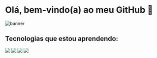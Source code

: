 # Olá, bem-vindo(a) ao meu GitHub 👋

![banner](https://camo.githubusercontent.com/de9cc16e91d143023c808f9e6e9de9b450c902023868a5c86c6796469511b753/68747470733a2f2f752e6375626575706c6f61642e636f6d2f766963746f726665727261726573692f64696e6f2e676966)


<!-- ## Entre em contato comigo: 
<img src="https://img.shields.io/badge/LinkedIn-0077B5?style=for-the-badge&logo=linkedin&logoColor=white"/>
<img src="https://img.shields.io/badge/Instagram-E4405F?style=for-the-badge&logo=instagram&logoColor=white"/>
<img src="https://img.shields.io/badge/Facebook-1877F2?style=for-the-badge&logo=facebook&logoColor=white"/>
<img src="https://img.shields.io/badge/Gmail-D14836?style=for-the-badge&logo=gmail&logoColor=white"/>
<img src="https://img.shields.io/badge/Microsoft_Outlook-0078D4?style=for-the-badge&logo=microsoft-outlook&logoColor=white"/>
<img src="https://img.shields.io/badge/Discord-7289DA?style=for-the-badge&logo=discord&logoColor=white"/> -->

## Tecnologias que estou aprendendo: 
<img src="https://img.shields.io/badge/Python-3776AB?style=for-the-badge&logo=python&logoColor=white"/>
<img src="https://img.shields.io/badge/C%23-660066?style=for-the-badge&logo=c-sharp&logoColor=white"/>
<img src="https://img.shields.io/badge/PHP-777BB4?style=for-the-badge&logo=php&logoColor=white"/>
<img src="https://img.shields.io/badge/HTML-FF3300?style=for-the-badge&logo=html5&logoColor=white"/>



<!-- ![ASPNET](https://github.com/CamilaDebagedeSouza/CamilaDebagedeSouza/blob/main/icons8-asp-48.png)
![SQL](https://github.com/CamilaDebagedeSouza/CamilaDebagedeSouza/blob/main/icons8-exporta%C3%A7%C3%A3o-de-base-de-dados-50.png) -->




<!-- ![banner](https://github.com/CamilaDebagedeSouza/CamilaDebagedeSouza/blob/main/icons8-pontos-de-envelope-18.png) Para entrar em contato, envie um email para : **camiladebage@hotmail.com** -->

